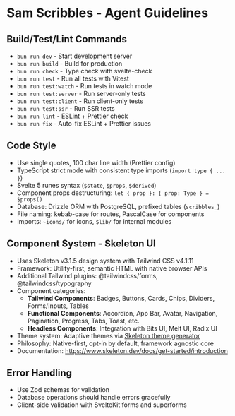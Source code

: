 # Sam Scribbles - Agent Guidelines

## Build/Test/Lint Commands

- `bun run dev` - Start development server
- `bun run build` - Build for production
- `bun run check` - Type check with svelte-check
- `bun run test` - Run all tests with Vitest
- `bun run test:watch` - Run tests in watch mode
- `bun run test:server` - Run server-only tests
- `bun run test:client` - Run client-only tests
- `bun run test:ssr` - Run SSR tests
- `bun run lint` - ESLint + Prettier check
- `bun run fix` - Auto-fix ESLint + Prettier issues

## Code Style

- Use single quotes, 100 char line width (Prettier config)
- TypeScript strict mode with consistent type imports (`import type { ... }`)
- Svelte 5 runes syntax (`$state`, `$props`, `$derived`)
- Component props destructuring: `let { prop }: { prop: Type } = $props()`
- Database: Drizzle ORM with PostgreSQL, prefixed tables (`scribbles_`)
- File naming: kebab-case for routes, PascalCase for components
- Imports: `~icons/` for icons, `$lib/` for internal modules

## Component System - Skeleton UI

- Uses Skeleton v3.1.5 design system with Tailwind CSS v4.1.11
- Framework: Utility-first, semantic HTML with native browser APIs
- Additional Tailwind plugins: @tailwindcss/forms, @tailwindcss/typography
- Component categories:
  - **Tailwind Components**: Badges, Buttons, Cards, Chips, Dividers, Forms/Inputs, Tables
  - **Functional Components**: Accordion, App Bar, Avatar, Navigation, Pagination, Progress, Tabs, Toast, etc.
  - **Headless Components**: Integration with Bits UI, Melt UI, Radix UI
- Theme system: Adaptive themes via [Skeleton theme generator](https://themes.skeleton.dev/)
- Philosophy: Native-first, opt-in by default, framework agnostic core
- Documentation: https://www.skeleton.dev/docs/get-started/introduction

## Error Handling

- Use Zod schemas for validation
- Database operations should handle errors gracefully
- Client-side validation with SvelteKit forms and superforms
